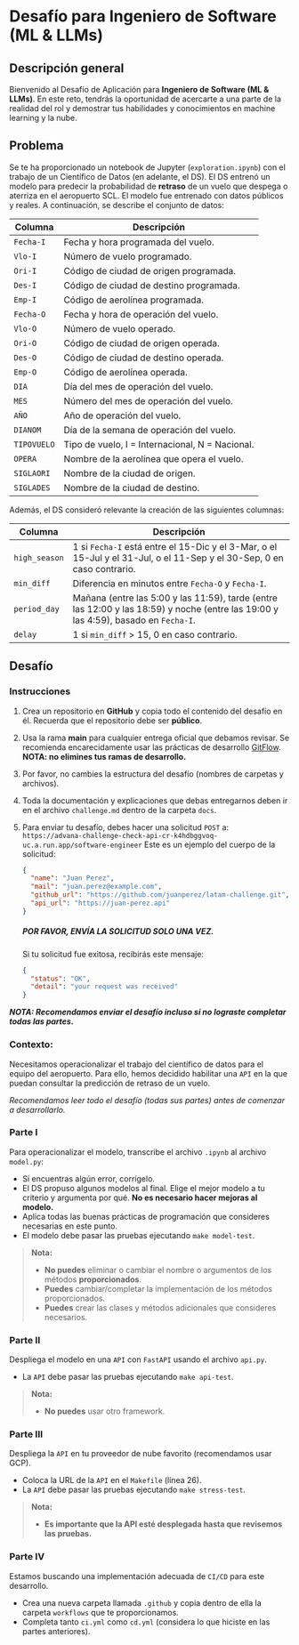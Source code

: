 # Desafío para Ingeniero de Software (ML & LLMs)

## Descripción general

Bienvenido al Desafío de Aplicación para **Ingeniero de Software (ML & LLMs)**. En este reto, tendrás la oportunidad de acercarte a una parte de la realidad del rol y demostrar tus habilidades y conocimientos en machine learning y la nube.

## Problema

Se te ha proporcionado un notebook de Jupyter (`exploration.ipynb`) con el trabajo de un Científico de Datos (en adelante, el DS). El DS entrenó un modelo para predecir la probabilidad de **retraso** de un vuelo que despega o aterriza en el aeropuerto SCL. El modelo fue entrenado con datos públicos y reales. A continuación, se describe el conjunto de datos:

|Columna|Descripción|
|-----|-----------|
|`Fecha-I`|Fecha y hora programada del vuelo.|
|`Vlo-I`|Número de vuelo programado.|
|`Ori-I`|Código de ciudad de origen programada.|
|`Des-I`|Código de ciudad de destino programada.|
|`Emp-I`|Código de aerolínea programada.|
|`Fecha-O`|Fecha y hora de operación del vuelo.|
|`Vlo-O`|Número de vuelo operado.|
|`Ori-O`|Código de ciudad de origen operada.|
|`Des-O`|Código de ciudad de destino operada.|
|`Emp-O`|Código de aerolínea operada.|
|`DIA`|Día del mes de operación del vuelo.|
|`MES`|Número del mes de operación del vuelo.|
|`AÑO`|Año de operación del vuelo.|
|`DIANOM`|Día de la semana de operación del vuelo.|
|`TIPOVUELO`|Tipo de vuelo, I = Internacional, N = Nacional.|
|`OPERA`|Nombre de la aerolínea que opera el vuelo.|
|`SIGLAORI`|Nombre de la ciudad de origen.|
|`SIGLADES`|Nombre de la ciudad de destino.|

Además, el DS consideró relevante la creación de las siguientes columnas:

|Columna|Descripción|
|-----|-----------|
|`high_season`|1 si `Fecha-I` está entre el 15-Dic y el 3-Mar, o el 15-Jul y el 31-Jul, o el 11-Sep y el 30-Sep, 0 en caso contrario.|
|`min_diff`|Diferencia en minutos entre `Fecha-O` y `Fecha-I`.|
|`period_day`|Mañana (entre las 5:00 y las 11:59), tarde (entre las 12:00 y las 18:59) y noche (entre las 19:00 y las 4:59), basado en `Fecha-I`.|
|`delay`|1 si `min_diff` > 15, 0 en caso contrario.|

## Desafío

### Instrucciones

1. Crea un repositorio en **GitHub** y copia todo el contenido del desafío en él. Recuerda que el repositorio debe ser **público**.

2. Usa la rama **main** para cualquier entrega oficial que debamos revisar. Se recomienda encarecidamente usar las prácticas de desarrollo [GitFlow](https://www.atlassian.com/git/tutorials/comparing-workflows/gitflow-workflow). **NOTA: no elimines tus ramas de desarrollo.**

3. Por favor, no cambies la estructura del desafío (nombres de carpetas y archivos).

4. Toda la documentación y explicaciones que debas entregarnos deben ir en el archivo `challenge.md` dentro de la carpeta `docs`.

5. Para enviar tu desafío, debes hacer una solicitud `POST` a:
    `https://advana-challenge-check-api-cr-k4hdbggvoq-uc.a.run.app/software-engineer`
    Este es un ejemplo del cuerpo de la solicitud:
    ```json
    {
      "name": "Juan Perez",
      "mail": "juan.perez@example.com",
      "github_url": "https://github.com/juanperez/latam-challenge.git",
      "api_url": "https://juan-perez.api"
    }
    ```
    ##### ***POR FAVOR, ENVÍA LA SOLICITUD SOLO UNA VEZ.***

    Si tu solicitud fue exitosa, recibirás este mensaje:
    ```json
    {
      "status": "OK",
      "detail": "your request was received"
    }
    ```

***NOTA: Recomendamos enviar el desafío incluso si no lograste completar todas las partes.***

### Contexto:

Necesitamos operacionalizar el trabajo del científico de datos para el equipo del aeropuerto. Para ello, hemos decidido habilitar una `API` en la que puedan consultar la predicción de retraso de un vuelo.

*Recomendamos leer todo el desafío (todas sus partes) antes de comenzar a desarrollarlo.*

### Parte I

Para operacionalizar el modelo, transcribe el archivo `.ipynb` al archivo `model.py`:

- Si encuentras algún error, corrígelo.
- El DS propuso algunos modelos al final. Elige el mejor modelo a tu criterio y argumenta por qué. **No es necesario hacer mejoras al modelo.**
- Aplica todas las buenas prácticas de programación que consideres necesarias en este punto.
- El modelo debe pasar las pruebas ejecutando `make model-test`.

> **Nota:**
> - **No puedes** eliminar o cambiar el nombre o argumentos de los métodos **proporcionados**.
> - **Puedes** cambiar/completar la implementación de los métodos proporcionados.
> - **Puedes** crear las clases y métodos adicionales que consideres necesarios.

### Parte II

Despliega el modelo en una `API` con `FastAPI` usando el archivo `api.py`.

- La `API` debe pasar las pruebas ejecutando `make api-test`.

> **Nota:** 
> - **No puedes** usar otro framework.

### Parte III

Despliega la `API` en tu proveedor de nube favorito (recomendamos usar GCP).

- Coloca la URL de la `API` en el `Makefile` (línea 26).
- La `API` debe pasar las pruebas ejecutando `make stress-test`.

> **Nota:** 
> - **Es importante que la API esté desplegada hasta que revisemos las pruebas.**

### Parte IV

Estamos buscando una implementación adecuada de `CI/CD` para este desarrollo.

- Crea una nueva carpeta llamada `.github` y copia dentro de ella la carpeta `workflows` que te proporcionamos.
- Completa tanto `ci.yml` como `cd.yml` (considera lo que hiciste en las partes anteriores).

